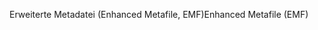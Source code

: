 <span data-ttu-id="9b329-101">Erweiterte Metadatei (Enhanced Metafile, EMF)</span><span class="sxs-lookup"><span data-stu-id="9b329-101">Enhanced Metafile (EMF)</span></span>